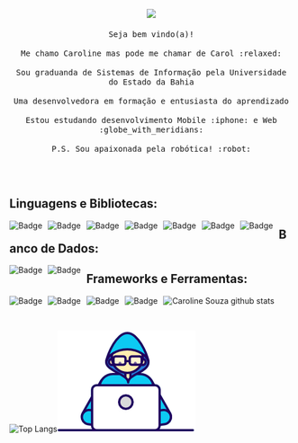 <p align="center">
  <img src="https://media.giphy.com/media/MeJgB3yMMwIaHmKD4z/giphy.gif" width="30%">
  <br><br>
  <samp>
    Seja bem vindo(a)!
    <br><br>
    Me chamo Caroline mas pode me chamar de Carol :relaxed:
    <br><br>
    Sou graduanda de Sistemas de Informação pela Universidade do Estado da Bahia
    <br><br>
    Uma desenvolvedora em formação e entusiasta do aprendizado
    <br><br>
    Estou estudando desenvolvimento Mobile :iphone: e Web :globe_with_meridians: 
    <br><br>
    P.S. Sou apaixonada pela robótica! :robot:
  </samp>
</p>

<br>

<br>

## Linguagens e Bibliotecas:

<img alt="Badge" style="float: left; margin-right: 10px;" src="https://img.shields.io/badge/-C-blue?style=flat&logo=&link=https://github.com/BRdhanani"/> <img alt="Badge" style="float: left; margin-right: 10px;"  src="https://img.shields.io/badge/-C++-blue?style=flat&logo=&link=https://github.com/BRdhanani"/> <img alt="Badge" style="float: left; margin-right: 10px;"  src ="https://img.shields.io/badge/-JAVA-red?style=flat&logo=java&link=https://github.com/BRdhanani"/>    <img alt="Badge" style="float: left; margin-right: 10px;"  src="https://img.shields.io/badge/-HTML5-E34F26?style=flat&logo=html5&logoColor=white&link=https://github.com/BRdhananii"/>    <img alt="Badge" style="float: left; margin-right: 10px;"  src="https://img.shields.io/badge/-CSS3-blue?style=flat&logo=css3&link=https://github.com/BRdhanani"/>  <img alt="Badge" style="float: left; margin-right: 10px;"  src="https://img.shields.io/badge/-JAVASCRIPT-black?style=flat&logo=javascript&link=https://github.com/BRdhanani"/> <img alt="Badge" style="float: left; margin-right: 10px;"  src="https://img.shields.io/badge/-JQuery-blue?style=flat&logo=jquery&link=https://github.com/BRdhanani"/>  

## Banco de Dados:

<img alt="Badge" style="float: left; margin-right: 10px;" src="https://img.shields.io/badge/-MySQL-black?style=flat&logo=mysql&link=https://github.com/BRdhanani"/> <img alt="Badge" style="float: left; margin-right: 10px;" src="https://img.shields.io/badge/-XAMPP-black?style=flat&logo=xampp&link=https://github.com/BRdhanani"/>

## Frameworks e Ferramentas: 
<img alt="Badge" style="float: left; margin-right: 10px;" src="https://img.shields.io/badge/-ECLIPSE-blue?style=flat&logo=eclipse&link=https://github.com/BRdhanani"/> <img alt="Badge" style="float: left; margin-right: 10px;" src="https://img.shields.io/badge/-NetBeans-blue?style=flat&logo=netbeans&link=https://github.com/BRdhanani"/> <img alt="Badge" style="float: left; margin-right: 10px;" src="https://img.shields.io/badge/-GIT-orange?style=flat&logo=git&link=https://github.com/BRdhanani"/> <img alt="Badge" style="float: left; margin-right: 10px;" src="https://img.shields.io/badge/-Bitbucket-blue?style=flat&logo=bitbucket&link=https://github.com/BRdhanan"/>

![Caroline Souza github stats](https://github-readme-stats.vercel.app/api?username=Carolinejg&show_icons=true&theme=radical&include_all_commits=true)

<br>

![Top Langs](https://github-readme-stats.vercel.app/api/top-langs/?username=Carolinejg&theme=radical)<img src="https://github.com/SatYu26/SatYu26/blob/master/Assets/Developer.gif" />


<br>
